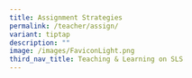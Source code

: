 ```yaml
---
title: Assignment Strategies
permalink: /teacher/assign/
variant: tiptap
description: ""
image: /images/FaviconLight.png
third_nav_title: Teaching & Learning on SLS
---
```

